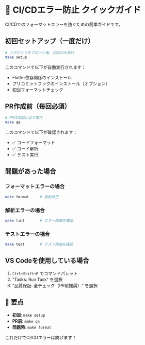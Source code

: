 # 🚨 CI/CDエラー防止 クイックガイド

CI/CDでのフォーマットエラーを防ぐための簡単ガイドです。

## 初回セットアップ（一度だけ）

```bash
# リポジトリをクローン後、初回のみ実行
make setup
```

このコマンドで以下が自動実行されます：
- Flutter依存関係のインストール
- プリコミットフックのインストール（オプション）
- 初回フォーマットチェック

## PR作成前（毎回必須）

```bash
# PR作成前に必ず実行
make qa
```

このコマンドで以下が確認されます：
- ✅ コードフォーマット
- ✅ コード解析
- ✅ テスト実行

## 問題があった場合

### フォーマットエラーの場合
```bash
make format     # 自動修正
```

### 解析エラーの場合
```bash
make lint       # エラー詳細を確認
```

### テストエラーの場合
```bash
make test       # テスト詳細を確認
```

## VS Codeを使用している場合

1. `Ctrl+Shift+P` でコマンドパレット
2. "Tasks: Run Task" を選択
3. "品質保証: 全チェック（PR前推奨）" を選択

## 🔑 要点

- **初回**: `make setup`
- **PR前**: `make qa`
- **問題時**: `make format`

これだけでCI/CDエラーは防げます！